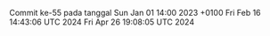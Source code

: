 Commit ke-55 pada tanggal Sun Jan 01 14:00 2023 +0100
Fri Feb 16 14:43:06 UTC 2024
Fri Apr 26 19:08:05 UTC 2024
